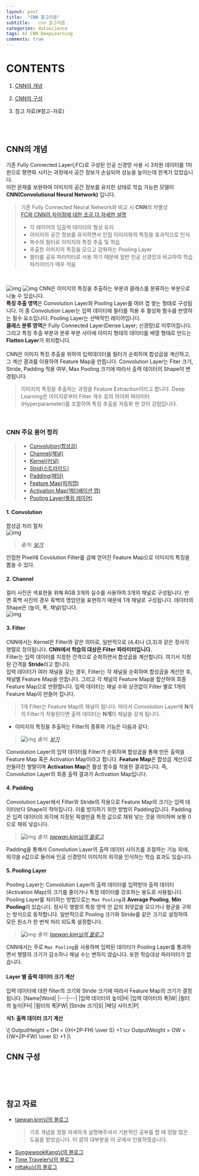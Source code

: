 ```yaml
---
layout: post
title:  "CNN 알고리즘"
subtitle:   cnn 알고리즘
categories: datascience
tags: AI CNN DeepLearning
comments: true
---
```


# CONTENTS
1. [CNN의 개념](#cnn의-개념)
2. [CNN의 구성](#cnn-구성)

0. 참고 자료(#참고-자료)

<br><br>

## CNN의 개념
기존 Fully Connected Layer(;FC)로 구성된 인공 신경망 사용 시 3차원 데이터를 1차원으로 평면화 시키는 과정에서 공간 정보가 손실되어 성능을 높이는데 한계가 있었습니다. <br>
이런 문제를 보완하여 이미지의 공간 정보를 유지한 상태로 학습 가능한 모델이 **CNN(Convolutional Neural Network)** 입니다.
> 기존 Fully Connected Neural Network와 비교 시 **CNN**의 차별성<br>
[FC와 CNN의 차이점에 대한 조금 더 자세한 설명](https://sungwookkang.com/1408#:~:text=CNN(Convolutional%20Neural%20Network)%EC%9D%80,%EC%9C%A0%EC%A7%80%ED%95%98%EB%A9%B0%20%ED%95%99%EC%8A%B5%EC%9D%84%20%ED%95%9C%EB%8B%A4.%22%20data-ved=%222ahUKEwjRkpm8w8XvAhWnwosBHVZmBVEQFjABegQIBRAD%22%20ping=%22/url?sa=t&amp;source=web&amp;rct=j&amp;url=https://sungwookkang.com/1408%23:~:text%3DCNN(Convolutional%2520Neural%2520Network)%25EC%259D%2580,%25EC%259C%25A0%25EC%25A7%2580%25ED%2595%2598%25EB%25A9%25B0%2520%25ED%2595%2599%25EC%258A%25B5%25EC%259D%2584%2520%25ED%2595%259C%25EB%258B%25A4.&amp;ved=2ahUKEwjRkpm8w8XvAhWnwosBHVZmBVEQFjABegQIBRAD)
>- 각 레이어의 입출력 데이터의 형상 유지
>- 이미지의 공간 정보를 유지하면서 인접 이미지와의 특징을 효과적으로 인식
>- 복수의 필터로 이미지의 특징 추출 및 학습
>- 추출한 이미지의 특징을 모으고 강화하는 Pooling Layer
>- 필터를 공유 파라미터로 사용 하기 때문에 일반 인공 신경망과 비교하여 학습 파라미터가 매우 적음

<br>

![img](https://drive.google.com/uc?id=1Kg3xPmc1NLP8qghz9UN6DFF_FNs72KnN)
![img](https://drive.google.com/uc?id=1BpU9Co9PseAwBHGwUEN45bkVokF58EjV)
CNN은 이미지의 특징을 추출하는 부분과 클래스를 분류하는 부분으로 나눌 수 있습니다. <br>
**특징 추출 영역**은 Convolution Layer와 Pooling Layer를 여러 겹 쌓는 형태로 구성됩니다. 이 중 Convolution Layer는 입력 데이터에 필터를 적용 후 활성화 함수를 반영하는 필수 요소입니다. Pooling Layer는 선택적인 레이어입니다. <br>
**클래스 분류 영역**은 Fully Connected Layer(Dense Layer; 신경망)로 이루어집니다. 그리고 특징 추출 부분과 분류 부분 사이에 이미지 형태의 데이터를 배열 형태로 만드는 **Flatten Layer**가 위치합니다. <br><br>
CNN은 이미지 특징 추출을 위하여 입력데이터를 필터가 순회하며 합성곱을 계산하고, 그 계산 결과를 이용하여 Feature Map을 만듭니다. Convolution Layer는 Fiter 크기, Stride, Padding 적용 여부, Max Pooling 크기에 따라서 출력 데이터의 Shape이 변경됩니다.

> 이미지의 특징을 추출하는 과정을 Feature Extraction이라고 합니다. Deep Learning은 이미지로부터 Filter 개수 등의 하이퍼 파라미터(Hyperparameter)를 조절하여 특징 추출을 자동화 한 것이 강점입니다. 

<br>

### CNN 주요 용어 정리
>- [Convolution(합성곱)](#1-convolution)
>- [Channel(채널)](#2-channel)
>- [Kernel(커널)](#3-filter)
>- [Strid(스트라이드)](#3-filter)
>- [Padding(패딩)](#4-Padding)
>- [Feature Map(피처맵)](#3-filter)
>- [Activation Map(액티베이션 맵)](#3-filter)
>- [Pooling Layer(풀링 레이어)](#5-Pooling-Layer)

#### 1. Convolution
합성곱 처리 절차 <br> 
![img](https://drive.google.com/uc?id=1UXgh9KxQ86vMgInjC-0grepWHUdCPYVv)
> *출처: [보기](http://deeplearning.stanford.edu/wiki/index.php/Feature_extraction_using_convolution)*

인접한 Pixel에 Covolution Filter를 곱해 얻어진 Feature Map으로 이미지의 특징을 뽑을 수 있다.


#### 2. Channel
컬러 사진은 색표현을 위해 RGB 3개의 실수를 사용하여 3개의 채널로 구성됩니다. 반면 흑백 사진의 경우 흑백의 명암만을 표현하기 때문에 1개 채널로 구성됩니다. 데이터의 Shape은 (높이, 폭, 채널)입니다.<br>
![img](https://drive.google.com/uc?id=1QkGoBws9kXdPXtt41pHNjpAErYGipOAe)


#### 3. Filter
CNN에서는 Kernel은 Filter와 같은 의미로, 일반적으로 (4,4)나 (3,3)과 같은 정사각 행렬로 정의됩니다. **CNN에서 학습의 대상은 Filter 파라미터입니다.** <br>
Filter는 입력 데이터를 지정한 간격으로 순회하면서 합성곱을 계산합니다. 여기서 지정된 간격을 **Stride**라고 합니다. <br>
입력 데이터가 여러 채널을 갖는 경우, Filter는 각 채널을 순회하며 합성곱을 계산한 후, 채널별 Feature Map을 만듭니다. 그리고 각 채널의 Feature Map을 합산하여 최종 Feature Map으로 반환합니다. 입력 데이터는 채널 수와 상관없이 Filter 별로 1개의 Feature Map이 만들어 집니다. 
> 1개 Filter는 Feature Map의 채널이 됩니다. 따라서 Convolution Layer에 **N**개의 Filter가 적용된다면 출력 데이터는 **N개**의 채널을 갖게 됩니다. 

- 이미지의 특징을 추출하는 Filter의 종류와 기능은 다음과 같다.
> ![img](https://drive.google.com/uc?id=1Tn7KGGgVvpTUrsjzxq7rYm86rmaWrGU5) *출처: [보기](https://sungwookkang.com/1408#:~:text=CNN(Convolutional%20Neural%20Network)%EC%9D%80,%EC%9C%A0%EC%A7%80%ED%95%98%EB%A9%B0%20%ED%95%99%EC%8A%B5%EC%9D%84%20%ED%95%9C%EB%8B%A4.%22%20data-ved=%222ahUKEwjRkpm8w8XvAhWnwosBHVZmBVEQFjABegQIBRAD%22%20ping=%22/url?sa=t&amp;source=web&amp;rct=j&amp;url=https://sungwookkang.com/1408%23:~:text%3DCNN(Convolutional%2520Neural%2520Network)%25EC%259D%2580,%25EC%259C%25A0%25EC%25A7%2580%25ED%2595%2598%25EB%25A9%25B0%2520%25ED%2595%2599%25EC%258A%25B5%25EC%259D%2584%2520%25ED%2595%259C%25EB%258B%25A4.&amp;ved=2ahUKEwjRkpm8w8XvAhWnwosBHVZmBVEQFjABegQIBRAD)*

Convolution Layer의 입력 데이터를 Filter가 순회하며 합성곱을 통해 만든 출력을 Feature Map 혹은 Activation Map이라고 합니다. **Feature Map**은 합성곱 계산으로 만들어진 행렬이며 **Activation Map**은 활성 함수를 적용한 결과입니다. 즉, Convolution Layer의 최종 출력 결과가 Activation Map입니다.


#### 4. Padding
Convolution Layer에서 Filter와 Stride의 작용으로 Feature Map의 크기는 입력 데이터보다 Shape이 작아집니다. 이를 방지하기 위한 방법이 Padding입니다. Padding은 입력 데이터의 외각에 지정된 픽셀만큼 특정 값으로 채워 넣는 것을 의미하며 보통 0으로 채워 넣습니다.
>![img](https://drive.google.com/uc?id=1sxQ4qRRu6q6XOWxuCCjA8PGFy-Gqgui0)  *출처: [taewan.kim님의 블로그](http://taewan.kim/post/cnn/)*

Padding을 통해서 Convolution Layer의 출력 데이터 사이즈를 조절하는 기능 외에, 외각을 `0`값으로 둘러싸 인공 신경망이 이미지의 외각을 인식하는 학습 효과도 있습니다. 


#### 5. Pooling Layer
Pooling Layer는 Convolution Layer의 출력 데이터를 입력받아 출력 데이터(Activation Map)의 크기를 줄이거나 특정 데이터를 강조하는 용도로 사용됩니다. Pooling Layer를 처리하는 방법으로는 `Max Pooling`과 **Average Pooling**, **Min Pooling**이 있습니다. 정사각 행렬의 특정 영역 안 값의 최댓값을 모으거나 평균을 구하는 방식으로 동작합니다. 일반적으로 Pooling 크기와 Stride를 같은 크기로 설정하여 모든 원소가 한 번씩 처리 되도록 설정합니다.
>![img](https://drive.google.com/uc?id=1AYTMgALJjaudLFwYoz6UMZBP5ybx4Axb) *출처: [taewan.kim님의 블로그](http://taewan.kim/post/cnn/)*

CNN에서는 주로 `Max Pooling`을 사용하며 입력된 데이터가 Pooling Layer를 통과하면서 행렬의 크기가 감소하나 채널 수는 변하지 않습니다. 또한 학습대상 파라미터가 없습니다. 

#### Layer 별 출력 데이터 크기 계산
입력 데이터에 대한 filter의 크기와 Stride 크기에 따라서 Feature Map의 크기가 결정됩니다. 
|Name|Word|
|---|---|
|입력 데이터의 높이|H|
|입력 데이터의 폭|W|
|필터의 높이|FH|
|필터의 폭|FW|
|Stride 크기|S|
|패딩 사이즈|P|

**식1: 출력 데이터 크기 계산**

\\[
    OutputHeight = OH = {(H+2P-FH) \over S} +1 \cr
    OutputWeight = OW = {(W+2P-FW) \over S} +1
]\\



## CNN 구성

<br><br><br>

## 참고 자료
- [taewan.kim님의 블로그](http://taewan.kim/post/cnn/)
    > 기초 개념을 정말 자세하게 설명해주셔서 기본적인 공부를 할 때 정말 많은 도움을 받았습니다. 이 글의 대부분을 이 곳에서 인용하였습니다.
- [SungwwookKang님의 블로그](https://sungwookkang.com/1408#:~:text=CNN(Convolutional%20Neural%20Network)%EC%9D%80,%EC%9C%A0%EC%A7%80%ED%95%98%EB%A9%B0%20%ED%95%99%EC%8A%B5%EC%9D%84%20%ED%95%9C%EB%8B%A4.%22%20data-ved=%222ahUKEwjRkpm8w8XvAhWnwosBHVZmBVEQFjABegQIBRAD%22%20ping=%22/url?sa=t&amp;source=web&amp;rct=j&amp;url=https://sungwookkang.com/1408%23:~:text%3DCNN(Convolutional%2520Neural%2520Network)%25EC%259D%2580,%25EC%259C%25A0%25EC%25A7%2580%25ED%2595%2598%25EB%25A9%25B0%2520%25ED%2595%2599%25EC%258A%25B5%25EC%259D%2584%2520%25ED%2595%259C%25EB%258B%25A4.&amp;ved=2ahUKEwjRkpm8w8XvAhWnwosBHVZmBVEQFjABegQIBRAD)
- [Time Traveler님의 블로그](https://89douner.tistory.com/57)
- [nittaku님의 블로그](https://nittaku.tistory.com/264)